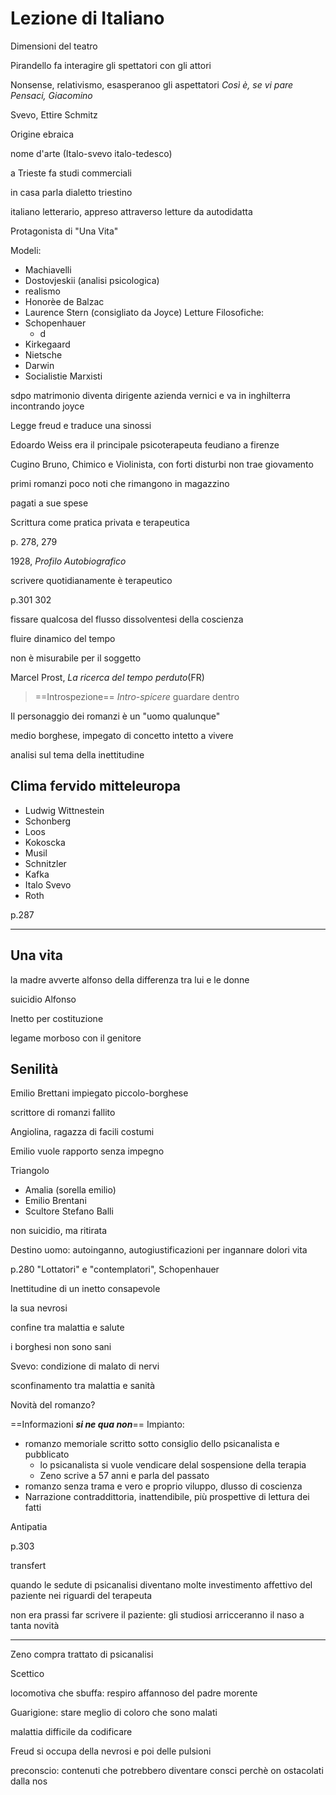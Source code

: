 # Lezione di Italiano

Dimensioni del teatro

Pirandello fa interagire gli spettatori con gli attori

Nonsense, relativismo, esasperanoo gli aspettatori
_Così è, se vi pare_
_Pensaci, Giacomino_


Svevo, Ettire Schmitz

Origine ebraica


nome d'arte (Italo-svevo   italo-tedesco)

a Trieste fa studi commerciali

in casa parla dialetto triestino

italiano letterario, appreso attraverso letture da autodidatta

Protagonista di "Una Vita"

Modeli:
* Machiavelli
* Dostovjeskii (analisi psicologica)
* realismo
* Honorèe de Balzac
* Laurence Stern (consigliato da Joyce)
Letture Filosofiche:
* Schopenhauer
	* d
* Kirkegaard
* Nietsche
* Darwin
* Socialistie Marxisti

sdpo matrimonio diventa dirigente azienda vernici e va in inghilterra incontrando joyce

Legge freud e traduce una sinossi

Edoardo Weiss era il principale psicoterapeuta feudiano a firenze

Cugino Bruno, Chimico e Violinista, con forti disturbi non trae giovamento 

primi romanzi poco noti che rimangono in magazzino

pagati a sue spese

Scrittura come pratica privata e terapeutica

p. 278, 279


1928, _Profilo Autobiografico_

scrivere quotidianamente è terapeutico

p.301 302

fissare qualcosa del flusso dissolventesi della coscienza

fluire dinamico del tempo

non è misurabile per il soggetto

Marcel Prost, _La ricerca del tempo perduto_(FR)


> ==Introspezione==
_Intro_-_spicere_
guardare dentro


Il personaggio dei romanzi è un "uomo qualunque"

medio borghese, impegato di concetto
intetto a vivere

analisi sul tema della inettitudine 


## Clima fervido mitteleuropa
* Ludwig Wittnestein
* Schonberg
* Loos
* Kokoscka
* Musil
* Schnitzler
* Kafka
* Italo Svevo 
* Roth

p.287

---
## Una vita
la madre avverte alfonso della differenza tra lui e le donne

suicidio Alfonso

Inetto per costituzione

legame morboso con il genitore
## Senilità
 

Emilio Brettani impiegato piccolo-borghese

scrittore di romanzi fallito

Angiolina, ragazza di facili costumi

Emilio vuole rapporto senza impegno

Triangolo

* Amalia (sorella emilio)
* Emilio Brentani
* Scultore Stefano Balli

non suicidio, ma ritirata

Destino uomo: autoinganno, autogiustificazioni per ingannare dolori vita

p.280 "Lottatori" e "contemplatori", Schopenhauer


Inettitudine di un inetto consapevole

la sua nevrosi

confine tra malattia e salute

i borghesi non sono sani

Svevo: condizione di malato di nervi 

sconfinamento tra malattia e sanità


Novità del romanzo?


==Informazioni _**si ne qua non**_==
Impianto:
* romanzo memoriale scritto sotto consiglio dello psicanalista e pubblicato
	* lo psicanalista si vuole vendicare delal sospensione della terapia
	* Zeno scrive a 57 anni e parla del passato
* romanzo senza trama e vero e proprio viluppo, dlusso di coscienza
* Narrazione contraddittoria, inattendibile, più prospettive di lettura dei fatti


Antipatia

p.303

transfert

quando le sedute di psicanalisi diventano molte
investimento affettivo del paziente nei riguardi del terapeuta


non era prassi far scrivere il paziente: gli studiosi arricceranno il naso a tanta novità


--- 

Zeno compra trattato di psicanalisi

Scettico

locomotiva che sbuffa: respiro affannoso del padre morente

Guarigione: stare meglio di coloro che sono malati


malattia difficile da codificare

Freud si occupa della nevrosi e poi delle pulsioni


preconscio: contenuti che potrebbero diventare consci perchè on ostacolati dalla nos
<!--stackedit_data:
eyJoaXN0b3J5IjpbNTAyMjAyNDY1LDE3NDMzNjkwNjEsLTExMT
gyOTE1MiwxNzYwODAwOTgzLDc3Mzg5NTg1MSwtODUwNDE2OTcz
LDE2MjA1OTI5MDYsLTE3MTk3NTQ0OTVdfQ==
-->